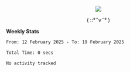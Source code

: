 <p align="center">
<img src= "https://github.com/web-Nuo/web-Nuo/blob/master/assets/88x31button2_magnified.gif?raw=true"/>
</p>
<p align="center">( ::°¨v¨° )</p>

**Weekly Stats**

<!--START_SECTION:waka-->

```txt
From: 12 February 2025 - To: 19 February 2025

Total Time: 0 secs

No activity tracked
```

<!--END_SECTION:waka-->
